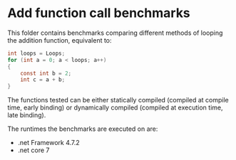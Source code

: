 # Add function call benchmarks
This folder contains benchmarks comparing different methods of looping the addition function, equivalent to:

```csharp
int loops = Loops;
for (int a = 0; a < loops; a++)
{
    const int b = 2;
    int c = a + b;
}
```

The functions tested can be either statically compiled (compiled at compile time, early binding) or dynamically compiled (compiled at execution time, late binding).

The runtimes the benchmarks are executed on are:
- .net Framework 4.7.2
- .net core 7
